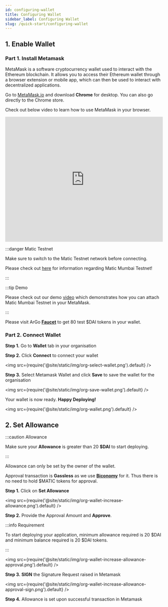 ```yaml
---
id: configuring-wallet
title: Configuring Wallet
sidebar_label: Configuring Wallet
slug: /quick-start/configuring-wallet
---
```


## 1. Enable Wallet

### Part 1. Install Metamask

MetaMask is a software cryptocurrency wallet used to interact with the Ethereum blockchain. It allows you to access their Ethereum wallet through a browser extension or mobile app, which can then be used to interact with decentralized applications. 

Go to [MetaMask.io](http://metamask.io/) and download **Chrome** for desktop. You can also go directly to the Chrome store.

Check out below video to learn how to use MetaMask in your browser.

<iframe src="https://www.youtube.com/embed/ZIGUC9JAAw8" width="100%" height="400" frameborder="0" allow="autoplay; fullscreen; picture-in-picture" allowfullscreen></iframe>

:::danger Matic Testnet

Make sure to switch to the Matic Testnet network before connecting.

Please check out [here](https://docs.matic.network/docs/develop/network-details/network/) for information regarding Matic Mumbai Testnet!

:::

:::tip Demo

Please check out our demo [video](https://vimeo.com/570252743) which demonstrates how you can attach Matic Mumbai Testnet in your MetaMask.

:::

Please visit ArGo [**Faucet**](https://faucet.argoapp.live/) to get 80 test $DAI tokens in your wallet.

### Part 2. Connect Wallet

**Step 1.** Go to **Wallet** tab in your organisation

**Step 2.** Click **Connect** to connect your wallet

<img src={require('@site/static/img/org-select-wallet.png').default} />

**Step 3.** Select Metamask Wallet and click **Save** to save the wallet for the organisation

<img src={require('@site/static/img/org-save-wallet.png').default} />

Your wallet is now ready. **Happy Deploying!**

<img src={require('@site/static/img/org-wallet.png').default} />

## 2. Set Allowance

:::caution Allowance

Make sure your **Allowance** is greater than 20 **$DAI** to start deploying.

:::

Allowance can only be set by the owner of the wallet.

Approval transaction is **Gassless** as we use [**Biconomy**](https://biconomy.io/) for it. Thus there is no need to hold $MATIC tokens for approval.

**Step 1.** Click on **Set Allowance**

<img src={require('@site/static/img/org-wallet-increase-allowance.png').default} />

**Step 2.** Provide the Approval Amount and **Approve**.

:::info Requirement

To start deploying your application, minimum allowance required is 20 $DAI and minimum balance required is 20 $DAI tokens.

:::

<img src={require('@site/static/img/org-wallet-increase-allowance-approval.png').default} />

**Step 3.** **SIGN** the Signature Request raised in Metamask

<img src={require('@site/static/img/org-wallet-increase-allowance-approval-sign.png').default} />

**Step 4.** Allowance is set upon successful transaction in Metamask